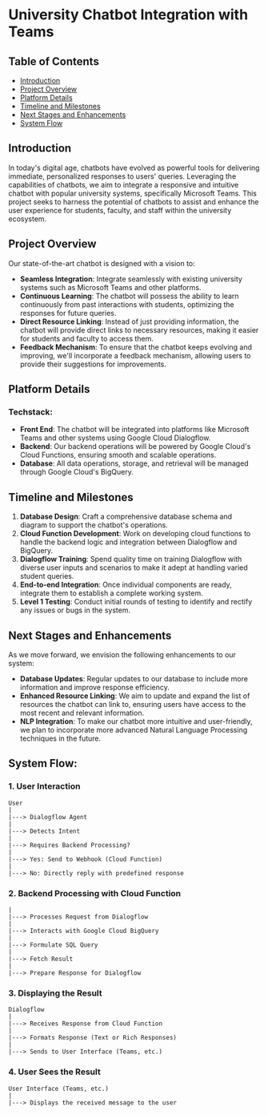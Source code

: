 # University Chatbot Integration with Teams

## Table of Contents

- [Introduction](#introduction)
- [Project Overview](#project-overview)
- [Platform Details](#platform-details)
- [Timeline and Milestones](#timeline-and-milestones)
- [Next Stages and Enhancements](#next-stages-and-enhancements)
- [System Flow](#system-flow)

## Introduction

In today's digital age, chatbots have evolved as powerful tools for delivering immediate, personalized responses to users' queries. Leveraging the capabilities of chatbots, we aim to integrate a responsive and intuitive chatbot with popular university systems, specifically Microsoft Teams. This project seeks to harness the potential of chatbots to assist and enhance the user experience for students, faculty, and staff within the university ecosystem.

## Project Overview

Our state-of-the-art chatbot is designed with a vision to:

- **Seamless Integration**: Integrate seamlessly with existing university systems such as Microsoft Teams and other platforms.
- **Continuous Learning**: The chatbot will possess the ability to learn continuously from past interactions with students, optimizing the responses for future queries.
- **Direct Resource Linking**: Instead of just providing information, the chatbot will provide direct links to necessary resources, making it easier for students and faculty to access them.
- **Feedback Mechanism**: To ensure that the chatbot keeps evolving and improving, we'll incorporate a feedback mechanism, allowing users to provide their suggestions for improvements.

## Platform Details

### Techstack:

- **Front End**: The chatbot will be integrated into platforms like Microsoft Teams and other systems using Google Cloud Dialogflow.
- **Backend**: Our backend operations will be powered by Google Cloud's Cloud Functions, ensuring smooth and scalable operations.
- **Database**: All data operations, storage, and retrieval will be managed through Google Cloud's BigQuery.

## Timeline and Milestones

1. **Database Design**: Craft a comprehensive database schema and diagram to support the chatbot's operations.
2. **Cloud Function Development**: Work on developing cloud functions to handle the backend logic and integration between Dialogflow and BigQuery.
3. **Dialogflow Training**: Spend quality time on training Dialogflow with diverse user inputs and scenarios to make it adept at handling varied student queries.
4. **End-to-end Integration**: Once individual components are ready, integrate them to establish a complete working system.
5. **Level 1 Testing**: Conduct initial rounds of testing to identify and rectify any issues or bugs in the system.

## Next Stages and Enhancements

As we move forward, we envision the following enhancements to our system:

- **Database Updates**: Regular updates to our database to include more information and improve response efficiency.
- **Enhanced Resource Linking**: We aim to update and expand the list of resources the chatbot can link to, ensuring users have access to the most recent and relevant information.
- **NLP Integration**: To make our chatbot more intuitive and user-friendly, we plan to incorporate more advanced Natural Language Processing techniques in the future.

## System Flow:

### 1. User Interaction

```
User
|
|---> Dialogflow Agent
|
|---> Detects Intent
|
|---> Requires Backend Processing?
|
|---> Yes: Send to Webhook (Cloud Function)
|
|---> No: Directly reply with predefined response
```


### 2. Backend Processing with Cloud Function

```Cloud Function Webhook
|
|---> Processes Request from Dialogflow
|
|---> Interacts with Google Cloud BigQuery
|
|---> Formulate SQL Query
|
|---> Fetch Result
|
|---> Prepare Response for Dialogflow
```



### 3. Displaying the Result
```
Dialogflow
|
|---> Receives Response from Cloud Function
|
|---> Formats Response (Text or Rich Responses)
|
|---> Sends to User Interface (Teams, etc.)
```

### 4. User Sees the Result
```
User Interface (Teams, etc.)
|
|---> Displays the received message to the user
```
